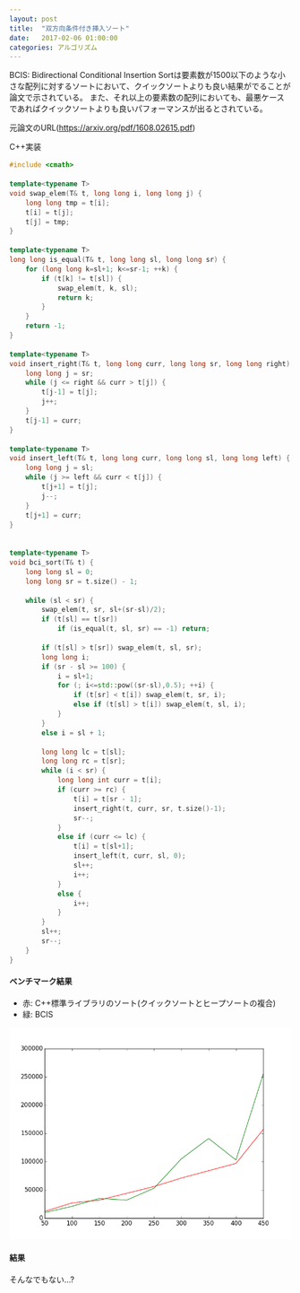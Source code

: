 ```yaml
---
layout: post
title:  "双方向条件付き挿入ソート"
date:   2017-02-06 01:00:00
categories: アルゴリズム
---
```


BCIS: Bidirectional Conditional Insertion Sortは要素数が1500以下のような小さな配列に対するソートにおいて、クイックソートよりも良い結果がでることが論文で示されている。
また、それ以上の要素数の配列においても、最悪ケースであればクイックソートよりも良いパフォーマンスが出るとされている。

元論文のURL(https://arxiv.org/pdf/1608.02615.pdf)

C++実装

```c++
#include <cmath>

template<typename T>
void swap_elem(T& t, long long i, long long j) {
    long long tmp = t[i];
    t[i] = t[j];
    t[j] = tmp;
}

template<typename T>
long long is_equal(T& t, long long sl, long long sr) {
    for (long long k=sl+1; k<=sr-1; ++k) {
        if (t[k] != t[sl]) {
            swap_elem(t, k, sl);
            return k;
        }
    }
    return -1;
}

template<typename T>
void insert_right(T& t, long long curr, long long sr, long long right) {
    long long j = sr;
    while (j <= right && curr > t[j]) {
        t[j-1] = t[j];
        j++;
    }
    t[j-1] = curr;
}

template<typename T>
void insert_left(T& t, long long curr, long long sl, long long left) {
    long long j = sl;
    while (j >= left && curr < t[j]) {
        t[j+1] = t[j];
        j--;
    }
    t[j+1] = curr;
}


template<typename T>
void bci_sort(T& t) {
    long long sl = 0;
    long long sr = t.size() - 1;

    while (sl < sr) {
        swap_elem(t, sr, sl+(sr-sl)/2);
        if (t[sl] == t[sr])
            if (is_equal(t, sl, sr) == -1) return;

        if (t[sl] > t[sr]) swap_elem(t, sl, sr);
        long long i;
        if (sr - sl >= 100) {
            i = sl+1;
            for (; i<=std::pow((sr-sl),0.5); ++i) {
                if (t[sr] < t[i]) swap_elem(t, sr, i);
                else if (t[sl] > t[i]) swap_elem(t, sl, i);
            }
        }
        else i = sl + 1;

        long long lc = t[sl];
        long long rc = t[sr];
        while (i < sr) {
            long long int curr = t[i];
            if (curr >= rc) {
                t[i] = t[sr - 1];
                insert_right(t, curr, sr, t.size()-1);
                sr--;
            }
            else if (curr <= lc) {
                t[i] = t[sl+1];
                insert_left(t, curr, sl, 0);
                sl++;
                i++;
            }
            else {
                i++;
            }
        }
        sl++;
        sr--;
    }
}
```

#### ベンチマーク結果
- 赤: C++標準ライブラリのソート(クイックソートとヒープソートの複合)
- 緑: BCIS

![画像](https://raw.githubusercontent.com/nocotan/nocotan.github.io/master/images/plot.png)

#### 結果
そんなでもない...?
